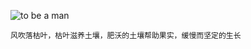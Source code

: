 ![to be a man](./images/tobeaman.png)

    风吹落枯叶，枯叶滋养土壤，肥沃的土壤帮助果实，缓慢而坚定的生长

<!-- - 启动:
  pagic build --watch --serve -->